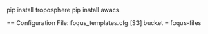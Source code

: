 

pip install troposphere
pip install awacs

== Configuration File:  foqus_templates.cfg
[S3]
bucket = foqus-files
